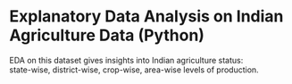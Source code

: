 # Explanatory Data Analysis on Indian Agriculture Data (Python)

EDA on this dataset gives insights into Indian agriculture status:   
state-wise, district-wise, crop-wise, area-wise levels of production.  
